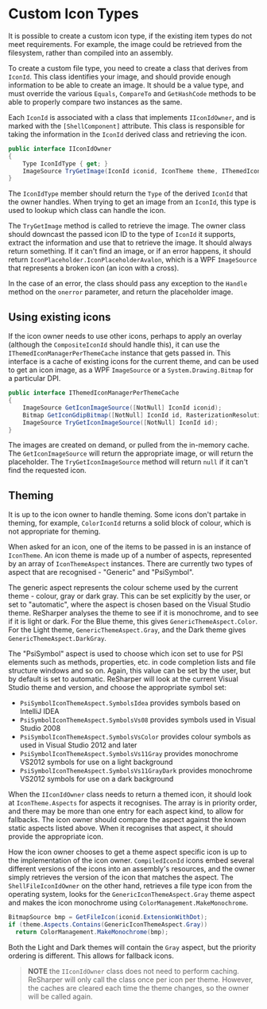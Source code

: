 # Custom Icon Types

It is possible to create a custom icon type, if the existing item types do not meet requirements. For example, the image could be retrieved from the filesystem, rather than compiled into an assembly.

To create a custom file type, you need to create a class that derives from `IconId`. This class identifies your image, and should provide enough information to be able to create an image. It should be a value type, and must override the various `Equals`, `CompareTo` and `GetHashCode` methods to be able to properly compare two instances as the same.

Each `IconId` is associated with a class that implements `IIconIdOwner`, and is marked with the `[ShellComponent]` attribute. This class is responsible for taking the information in the `IconId` derived class and retrieving the icon.

```cs
public interface IIconIdOwner
{
    Type IconIdType { get; }
    ImageSource TryGetImage(IconId iconid, IconTheme theme, IThemedIconManagerPerThemeCache themedIconManagerPerThemeCache, OnError onerror);
}
```

The `IconIdType` member should return the `Type` of the derived `IconId` that the owner handles. When trying to get an image from an `IconId`, this type is used to lookup which class can handle the icon.

The `TryGetImage` method is called to retrieve the image. The owner class should downcast the passed icon ID to the type of `IconId` it supports, extract the information and use that to retrieve the image. It should always return something. If it can't find an image, or if an error happens, it should return `IconPlaceholder.IconPlaceholderAvalon`, which is a WPF `ImageSource` that represents a broken icon (an icon with a cross).

In the case of an error, the class should pass any exception to the `Handle` method on the `onerror` parameter, and return the placeholder image.

## Using existing icons

If the icon owner needs to use other icons, perhaps to apply an overlay (although the `CompositeIconId` should handle this), it can use the `IThemedIconManagerPerThemeCache` instance that gets passed in. This interface is a cache of existing icons for the current theme, and can be used to get an icon image, as a WPF `ImageSource` or a `System.Drawing.Bitmap` for a particular DPI.

```cs
public interface IThemedIconManagerPerThemeCache
{
    ImageSource GetIconImageSource([NotNull] IconId iconid);
    Bitmap GetIconGdipBitmap([NotNull] IconId id, RasterizationResolution resolution);
    ImageSource TryGetIconImageSource([NotNull] IconId id);
}
```

The images are created on demand, or pulled from the in-memory cache. The `GetIconImageSource` will return the appropriate image, or will return the placeholder. The `TryGetIconImageSource` method will return `null` if it can't find the requested icon.

## Theming

It is up to the icon owner to handle theming. Some icons don't partake in theming, for example, `ColorIconId` returns a solid block of colour, which is not appropriate for theming.

When asked for an icon, one of the items to be passed in is an instance of `IconTheme`. An icon theme is made up of a number of aspects, represented by an array of `IconThemeAspect` instances. There are currently two types of aspect that are recognised - "Generic" and "PsiSymbol".

The generic aspect represents the colour scheme used by the current theme - colour, gray or dark gray. This can be set explicitly by the user, or set to "automatic", where the aspect is chosen based on the Visual Studio theme. ReSharper analyses the theme to see if it is monochrome, and to see if it is light or dark. For the Blue theme, this gives `GenericThemeAspect.Color`. For the Light theme, `GenericThemeAspect.Gray`, and the Dark theme gives `GenericThemeAspect.DarkGray`.

The "PsiSymbol" aspect is used to choose which icon set to use for PSI elements such as methods, properties, etc. in code completion lists and file structure windows and so on. Again, this value can be set by the user, but by default is set to automatic. ReSharper will look at the current Visual Studio theme and version, and choose the appropriate symbol set:

* `PsiSymbolIconThemeAspect.SymbolsIdea` provides symbols based on IntelliJ IDEA
* `PsiSymbolIconThemeAspect.SymbolsVs08` provides symbols used in Visual Studio 2008
* `PsiSymbolIconThemeAspect.SymbolsVsColor` provides colour symbols as used in Visual Studio 2012 and later
* `PsiSymbolIconThemeAspect.SymbolsVs11Gray` provides monochrome VS2012 symbols for use on a light background
* `PsiSymbolIconThemeAspect.SymbolsVs11GrayDark` provides monochrome VS2012 symbols for use on a dark background

When the `IIconIdOwner` class needs to return a themed icon, it should look at `IconTheme.Aspects` for aspects it recognises. The array is in priority order, and there may be more than one entry for each aspect kind, to allow for fallbacks. The icon owner should compare the aspect against the known static aspects listed above. When it recognises that aspect, it should provide the appropriate icon.

How the icon owner chooses to get a theme aspect specific icon is up to the implementation of the icon owner. `CompiledIconId` icons embed several different versions of the icons into an assembly's resources, and the owner simply retrieves the version of the icon that matches the aspect. The `ShellFileIconIdOwner` on the other hand, retrieves a file type icon from the operating system, looks for the `GenericIconThemeAspect.Gray` theme aspect and makes the icon monochrome using `ColorManagement.MakeMonochrome`.

```cs
BitmapSource bmp = GetFileIcon(iconid.ExtensionWithDot);
if (theme.Aspects.Contains(GenericIconThemeAspect.Gray))
  return ColorManagement.MakeMonochrome(bmp);
```

Both the Light and Dark themes will contain the `Gray` aspect, but the priority ordering is different. This allows for fallback icons.

> **NOTE** the `IIconIdOwner` class does not need to perform caching. ReSharper will only call the class once per icon per theme. However, the caches are cleared each time the theme changes, so the owner will be called again.


